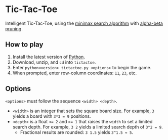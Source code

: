 # Tic-Tac-Toe
Intelligent Tic-Tac-Toe, using the [minimax search algorithm](https://en.wikipedia.org/wiki/Minimax) with [alpha-beta pruning](https://en.wikipedia.org/wiki/Alpha%E2%80%93beta_pruning).

## How to play
1. Install the latest version of [Python](https://www.python.org/downloads/).
2. Download, unzip, and `cd` into `tictactoe`.
3. Enter `python<version> tictactoe.py <options>` to begin the game.
4. When prompted, enter row-column coordinates: `11`, `23`, etc.
  
## Options
`<options>` must follow the sequence `<width> <depth>`.
- `<width>` is an integer that sets the square board size. For example, `3` yields a board with `3*3 = 9` positions.
- `<depth>` is a float `<= 2` and `>= 1` that raises the `width` to set a limited search depth. For example, `3 2` yields a limited search depth of `3^2 = 9`.
  - Fractional results are rounded: `3 1.5` yields `3^1.5 ≈ 5`.
